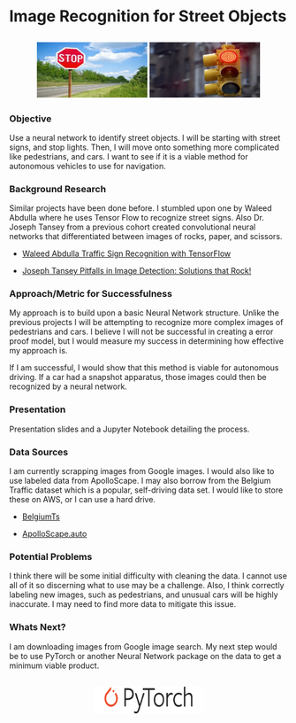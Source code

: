 # Image Recognition for Street Objects

## <center> <img src="images/Stop.jpeg" width="200" height="100" /> <img src="images/StopLight.jpg" width="200" height="100" /> </center>
    
### Objective 
Use a neural network to identify street objects. I will be starting with street signs, and stop lights. Then, I will move onto something more complicated like pedestrians, and cars. I want to see if it is a viable method for autonomous vehicles to use for navigation. 

### Background Research
Similar projects have been done before. I stumbled upon one by Waleed Abdulla where he uses Tensor Flow to recognize street signs. Also Dr. Joseph Tansey from a previous cohort created convolutional neural networks that differentiated between images of rocks, paper, and scissors. 

- [Waleed Abdulla Traffic Sign Recognition with TensorFlow](https://medium.com/@waleedka/traffic-sign-recognition-with-tensorflow-629dffc391a6)

- [Joseph Tansey Pitfalls in Image Detection: Solutions that Rock!](https://github.com/joeftansey/Pitfalls-in-Image-Detection-Solutions-that-Rock-)

### Approach/Metric for Successfulness
My approach is to build upon a basic Neural Network structure. Unlike the previous projects I will be attempting to recognize more complex images of pedestrians and cars. I believe I will not be successful in creating a error proof model, but I would measure my success in determining how effective my approach is. 

If I am successful, I would show that this method is viable for autonomous driving. If a car had a snapshot apparatus, those images could then be recognized by a neural network. 

### Presentation
Presentation slides and a Jupyter Notebook detailing the process.
    
### Data Sources
I am currently scrapping images from Google images. I would also like to use labeled data from ApolloScape. I may also borrow from the Belgium Traffic dataset which is a popular, self-driving data set. I would like to store these on AWS, or I can use a hard drive. 

- [BelgiumTs](https://btsd.ethz.ch/shareddata/)

- [ApolloScape.auto](http://apolloscape.auto/)

### Potential Problems
I think there will be some initial difficulty with cleaning the data. I cannot use all of it so discerning what to use may be a challenge. Also, I think correctly labeling new images, such as pedestrians, and unusual cars will be highly inaccurate. I may need to find more data to mitigate this issue. 

### Whats Next?
I am downloading images from Google image search. My next step would be to use PyTorch or another Neural Network package on the data to get a minimum viable product. 

## <center> <img src="images/PyTorch.png" width="200" height="50" />
